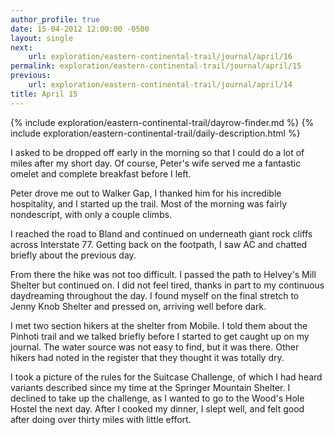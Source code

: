 ```yaml
---
author_profile: true
date: 15-04-2012 12:00:00 -0500
layout: single
next:
    url: exploration/eastern-continental-trail/journal/april/16
permalink: exploration/eastern-continental-trail/journal/april/15
previous:
    url: exploration/eastern-continental-trail/journal/april/14
title: April 15
---
```

{% include exploration/eastern-continental-trail/dayrow-finder.md %}
{% include exploration/eastern-continental-trail/daily-description.html %}

I asked to be dropped off early in the morning so that I could do a lot of miles after my short day. Of course, Peter's wife served me a fantastic omelet and complete breakfast before I left.

Peter drove me out to Walker Gap, I thanked him for his incredible hospitality, and I started up the trail. Most of the morning was fairly nondescript, with only a couple climbs.

I reached the road to Bland and continued on underneath giant rock cliffs across Interstate 77. Getting back on the footpath, I saw AC and chatted briefly about the previous day.

From there the hike was not too difficult. I passed the path to Helvey's Mill Shelter but continued on. I did not feel tired, thanks in part to my continuous daydreaming throughout the day. I found myself on the final stretch to Jenny Knob Shelter and pressed on, arriving well before dark.

I met two section hikers at the shelter from Mobile. I told them about the Pinhoti trail and we talked briefly before I started to get caught up on my journal. The water source was not easy to find, but it was there. Other hikers had noted in the register that they thought it was totally dry.

I took a picture of the rules for the Suitcase Challenge, of which I had heard variants described since my time at the Springer Mountain Shelter. I declined to take up the challenge, as I wanted to go to the Wood's Hole Hostel the next day. After I cooked my dinner, I slept well, and felt good after doing over thirty miles with little effort.